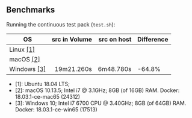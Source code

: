 Benchmarks
----------

Running the continuous test pack (`test.sh`):

| OS                  | src in Volume | src on host | Difference |
| ------------------- | -------------:| -----------:|:---------- |
| Linux [[1]](#BM1)   |               |             |            |
| macOS [[2]](#BM2)   |               |             |            |
| Windows [[3]](#BM3) | 19m21.260s    | 6m48.780s   | -64.8%     |

- <a name=BM1>[1]</a>: Ubuntu 18.04 LTS;
- <a name=BM2>[2]</a>: macOS 10.13.5; Intel i7 @ 3.1GHz; 8GB (of 16GB) RAM. Docker: 18.03.1-ce-mac65 (24312)
- <a name=BM3>[3]</a>: Windows 10; Intel i7 6700 CPU @ 3.40GHz; 8GB (of 64GB) RAM. Docker: 18.03.1-ce-win65 (17513)
